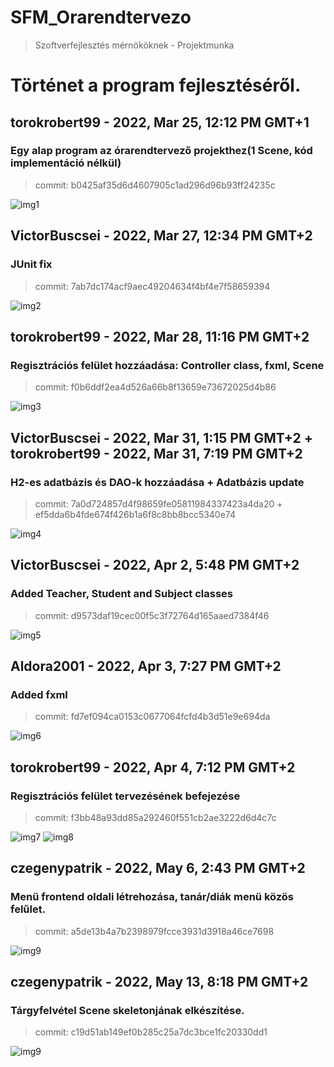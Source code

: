 # SFM_Orarendtervezo
> Szoftverfejlesztés mérnököknek - Projektmunka
# Történet a program fejlesztéséről.

## torokrobert99 - 2022, Mar 25, 12:12 PM GMT+1
### Egy alap program az órarendtervező projekthez(1 Scene, kód implementáció nélkül)
>commit: b0425af35d6d4607905c1ad296d96b93ff24235c

![img1](./screenshots/img1.png)
## VictorBuscsei - 2022, Mar 27, 12:34 PM GMT+2
### JUnit fix
>commit: 7ab7dc174acf9aec49204634f4bf4e7f58659394

![img2](./screenshots/img2.png)
## torokrobert99 - 2022, Mar 28, 11:16 PM GMT+2
### Regisztrációs felület hozzáadása: Controller class, fxml, Scene
>commit: f0b6ddf2ea4d526a66b8f13659e73672025d4b86

![img3](./screenshots/img3.png)
## VictorBuscsei - 2022, Mar 31, 1:15 PM GMT+2 + torokrobert99 - 2022, Mar 31, 7:19 PM GMT+2
### H2-es adatbázis és DAO-k hozzáadása + Adatbázis update
>commit: 7a0d724857d4f98659fe05811984337423a4da20 + ef5dda6b4fde674f426b1a6f8c8bb8bcc5340e74

![img4](./screenshots/img4.png)
## VictorBuscsei - 2022, Apr 2, 5:48 PM GMT+2
### Added Teacher, Student and Subject classes
>commit: d9573daf19cec00f5c3f72764d165aaed7384f46

![img5](./screenshots/img5.png)
## Aldora2001 - 2022, Apr 3, 7:27 PM GMT+2
### Added fxml
>commit: fd7ef094ca0153c0677064fcfd4b3d51e9e694da

![img6](./screenshots/img6.png)
## torokrobert99 - 2022, Apr 4, 7:12 PM GMT+2
### Regisztrációs felület tervezésének befejezése
>commit: f3bb48a93dd85a292460f551cb2ae3222d6d4c7c

![img7](./screenshots/img7.png)
![img8](./screenshots/img8.png)
## czegenypatrik - 2022, May 6, 2:43 PM GMT+2
### Menü frontend oldali létrehozása, tanár/diák menü közös felűlet.
>commit: a5de13b4a7b2398979fcce3931d3918a46ce7698

![img9](./screenshots/img9.png)

## czegenypatrik - 2022, May 13, 8:18 PM GMT+2
### Tárgyfelvétel Scene skeletonjának elkészítése.
>commit: c19d51ab149ef0b285c25a7dc3bce1fc20330dd1

![img9](./screenshots/img9.png)

